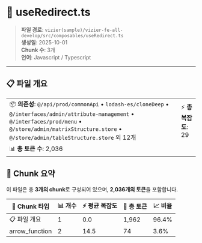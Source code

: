 # 📄 useRedirect.ts

> **파일 경로**: `vizier(sample)/vizier-fe-all-develop/src/composables/useRedirect.ts`  
> **생성일**: 2025-10-01  
> **Chunk 수**: 3개  
> **언어**: Javascript / Typescript
---


## 📋 파일 개요

| | |
|--|--|
| 📦 **의존성**: `@/api/prod/commonApi` • `lodash-es/cloneDeep` • `@/interfaces/admin/attribute-management` • `@/interfaces/prod/menu` • `@/store/admin/matrixStructure.store` • `@/store/admin/tableStructure.store` 외 12개 | ⚡ **총 복잡도**: 29 |
| 📊 **총 토큰 수**: 2,036 |  |






## 🧩 Chunk 요약

이 파일은 총 **3개의 chunk**로 구성되어 있으며, **2,036개의 토큰**을 포함합니다.

| 🧩 Chunk 타입 | 📊 개수 | ⚡ 평균 복잡도 | 📝 총 토큰 | 📈 비율 |
|---------------|--------|-------------|----------|--------|
| 📋 파일 개요 | 1 | 0.0 | 1,962 | 96.4% |
| arrow_function | 2 | 14.5 | 74 | 3.6% |

